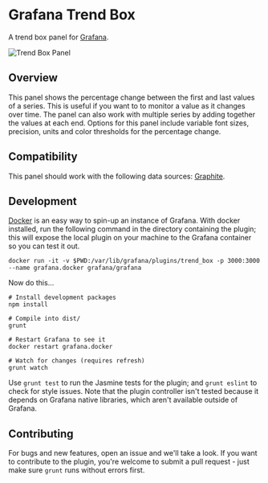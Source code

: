 # Grafana Trend Box

A trend box panel for [Grafana](http://grafana.org/).

![Trend Box Panel](https://raw.githubusercontent.com/BTplc/grafana-trend-box/master/src/img/trend_box.png)

## Overview

This panel shows the percentage change between the first and last values of a series. This is useful if you want to to monitor a value as it changes over time. The panel can also work with multiple series by adding together the values at each end. Options for this panel include variable font sizes, precision, units and color thresholds for the percentage change.

## Compatibility

This panel should work with the following data sources: [Graphite](https://grafana.net/plugins/graphite).


## Development

[Docker](https://www.docker.com/) is an easy way to spin-up an instance of Grafana. With docker installed, run the following command in the directory containing the plugin; this will expose the local plugin on your machine to the Grafana container so you can test it out.

    docker run -it -v $PWD:/var/lib/grafana/plugins/trend_box -p 3000:3000 --name grafana.docker grafana/grafana

Now do this...

    # Install development packages
    npm install

    # Compile into dist/
    grunt

    # Restart Grafana to see it
    docker restart grafana.docker

    # Watch for changes (requires refresh)
    grunt watch

Use `grunt test` to run the Jasmine tests for the plugin; and `grunt eslint` to check for style issues. Note that the plugin controller isn't tested because it depends on Grafana native libraries, which aren't available outside of Grafana.

## Contributing

For bugs and new features, open an issue and we'll take a look. If you want to contribute to the plugin, you're welcome to submit a pull request - just make sure `grunt` runs without errors first.
